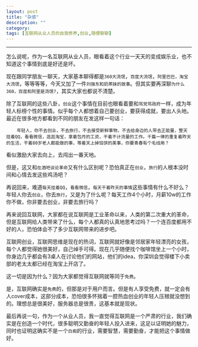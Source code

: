 ```yaml
---
layout: post
title: "杂感"
description: ""
category: 
tags: [互联网从业人员的自我修养,创业,随便聊聊]
---
```


---
怎么说呢，作为一名互联网从业人员，眼看着这个行业一天天的变成娱乐业，也不知道这个事情到底是好还是坏。

现在跟同学朋友一聊天，大家基本聊得都是``360大流氓``，``百度大流氓``，``阿里巴巴，淘宝大流氓``，等等等等，今天又加了一件``刘强东和奶茶妹的故事``。但其实要再深聊``为什么360，百度和阿里是流氓?``，其实大家也都说不清楚。

除了互联网的这些八卦，``创业``这个事情在目前也眼看着要和``骂党骂政府``一样，成为年轻人标榜个性的事情。似乎每个人都想着自己要创业，要获得成就，要出人头地。最近在很多地方都看到不同的朋友在发这样一句话：

		年轻人，你不去创业，不去旅行，不去接受新鲜事物，不去给身边的人带去正能量，整天挂着QQ，看看微信，逛逛淘宝，拿着包月的工资，干着不计流量的工作。千篇一律的重复着昨天的生活，干着80岁老人都能做的事，等着天上掉馅饼的美事，你要青春有个毛线用？

看似激励大家去向上，去闯出一番天地。

但是，这又和``在酒吧谈论革命``又有什么区别呢？恐怕真正在``创业``，``旅行``的人根本没时间和心情去发这些鸡汤吧？

再说回来，难道``每天挂着QQ``，``看看微信``，``每天干着昨天的事情``这些事情有什么不好么？年轻人你去``创业``，你去``旅行``，又是为了什么呢？每天工作4个小时，月薪10w的工作你不做，你非要去创业，非要去旅行吗？

再来说回互联网，大家都在说互联网是工业革命以来，人类的第二次重大的革命，但是互联网给人类带来了什么，每个人都真的认真地思考过吗？一个连百度都用不好的人，恐怕体会不了多少互联网带来的进步吧。

互联网创业，互联网思维是现在的热词，互联网就好像是邻居家年轻漂亮的女孩，每个人都觉得她很美好，自己绰手可得。现在几乎随便找个咖啡馆坐上一个小时，你身边几乎都会有3桌人在讨论他们的网站，他们的idea，你深圳会觉得楼下小卖部的老太太都已经在淘宝上开店了。

这一切是因为什么？因为大家都觉得互联网就等同于``免费``。

是，互联网确实是``免费``的，但那是对于用户而言。但是有人享受免费，就一定会有人cover成本，这部分成本，恐怕很多怀揣着一腔热血创业的年轻人压根就没想到的。理想总是很美好，服务器总是很贵，这基本就是现状。

最后再说一句，作为一个从业人员，我一直觉得互联网是一个严肃的行业，我们确实是在创造一个时代，很多聪明又勤奋的年轻人投入进来，这足以证明她的魅力，同时也证明这确实不是一个``白痴``的行业，需要智慧，需要勤奋，才能把这个事情做好。

